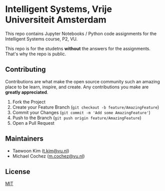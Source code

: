 # Intelligent Systems, Vrije Universiteit Amsterdam

This repo contains Jupyter Notebooks / Python code assignments for the Intelligent
Systems course, P2, VU.

This repo is for the studetns **without** the answers for the assignments. That's why
the repo is public.

## Contributing

Contributions are what make the open source community such an amazing place to be learn, inspire, and create. Any contributions you make are **greatly appreciated**.

1. Fork the Project
1. Create your Feature Branch (`git checkout -b feature/AmazingFeature`)
1. Commit your Changes (`git commit -m 'Add some AmazingFeature'`)
1. Push to the Branch (`git push origin feature/AmazingFeature`)
1. Open a Pull Request

## Maintainers

- Taewoon Kim (t.kim@vu.nl)
- Michael Cochez (m.cochez@vu.nl)

## License

[MIT](https://choosealicense.com/licenses/mit/)
